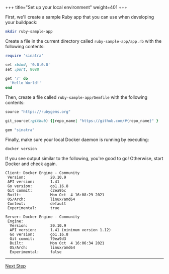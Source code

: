 +++
title="Set up your local environment"
weight=401
+++

<!-- test:suite=create-buildpack;weight=1 -->

<!-- test:setup:exec;exit-code=-1 -->
<!--
```bash
docker rmi test-ruby-app
pack config trusted-builders add cnbs/sample-builder:bionic
```
-->

<!-- test:teardown:exec -->
<!--
```bash
docker rmi test-ruby-app
```
-->

First, we'll create a sample Ruby app that you can use when developing your buildpack:

<!-- test:exec -->
```bash
mkdir ruby-sample-app
```
<!--+- "{{execute}}"+-->

Create a file in the current directory called `ruby-sample-app/app.rb`<!--+"{{open}}"+--> with the following contents:

<!-- test:file=ruby-sample-app/app.rb -->
```ruby
require 'sinatra'

set :bind, '0.0.0.0'
set :port, 8080

get '/' do
  'Hello World!'
end
```

Then, create a file called `ruby-sample-app/Gemfile`<!--+"{{open}}"+--> with the following contents:

<!-- test:file=ruby-sample-app/Gemfile -->
```ruby
source "https://rubygems.org"

git_source(:github) {|repo_name| "https://github.com/#{repo_name}" }

gem "sinatra"
```

Finally, make sure your local Docker daemon is running by executing:

<!-- test:exec -->
```bash
docker version
```
<!--+- "{{execute}}"+-->

If you see output similar to the following, you're good to go! Otherwise, start Docker and check again.

```
Client: Docker Engine - Community
 Version:           20.10.9
 API version:       1.41
 Go version:        go1.16.8
 Git commit:        c2ea9bc
 Built:             Mon Oct  4 16:08:29 2021
 OS/Arch:           linux/amd64
 Context:           default
 Experimental:      true

Server: Docker Engine - Community
 Engine:
  Version:          20.10.9
  API version:      1.41 (minimum version 1.12)
  Go version:       go1.16.8
  Git commit:       79ea9d3
  Built:            Mon Oct  4 16:06:34 2021
  OS/Arch:          linux/amd64
  Experimental:     false
```

<!--+ if false +-->
---

<a href="/docs/buildpack-author-guide/create-buildpack/building-blocks-cnb" class="button bg-pink">Next Step</a>
<!--+ end+-->
